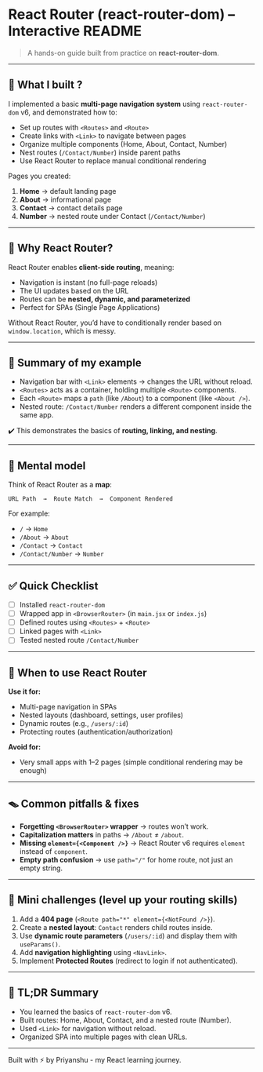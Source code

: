 # React Router (react-router-dom) – Interactive README

> A hands-on guide built from practice on **react-router-dom**.

---

## 🎯 What I built ?

I implemented a basic **multi-page navigation system** using `react-router-dom` v6, and demonstrated how to:

* Set up routes with `<Routes>` and `<Route>`
* Create links with `<Link>` to navigate between pages
* Organize multiple components (Home, About, Contact, Number)
* Nest routes (`/Contact/Number`) inside parent paths
* Use React Router to replace manual conditional rendering

Pages you created:

1. **Home** → default landing page
2. **About** → informational page
3. **Contact** → contact details page
4. **Number** → nested route under Contact (`/Contact/Number`)

---

## 🧠 Why React Router?

React Router enables **client-side routing**, meaning:

* Navigation is instant (no full-page reloads)
* The UI updates based on the URL
* Routes can be **nested, dynamic, and parameterized**
* Perfect for SPAs (Single Page Applications)

Without React Router, you’d have to conditionally render based on `window.location`, which is messy.

---

## 🔩 Summary of my example

* Navigation bar with `<Link>` elements → changes the URL without reload.
* `<Routes>` acts as a container, holding multiple `<Route>` components.
* Each `<Route>` maps a `path` (like `/About`) to a component (like `<About />`).
* Nested route: `/Contact/Number` renders a different component inside the same app.

✔️ This demonstrates the basics of **routing, linking, and nesting**.

---

## 🧩 Mental model

Think of React Router as a **map**:

```
URL Path  →  Route Match  →  Component Rendered
```

For example:

* `/` → `Home`
* `/About` → `About`
* `/Contact` → `Contact`
* `/Contact/Number` → `Number`

---

## ✅ Quick Checklist

* [ ] Installed `react-router-dom`
* [ ] Wrapped app in `<BrowserRouter>` (in `main.jsx` or `index.js`)
* [ ] Defined routes using `<Routes>` + `<Route>`
* [ ] Linked pages with `<Link>`
* [ ] Tested nested route `/Contact/Number`

---

## 🧭 When to use React Router

**Use it for:**

* Multi-page navigation in SPAs
* Nested layouts (dashboard, settings, user profiles)
* Dynamic routes (e.g., `/users/:id`)
* Protecting routes (authentication/authorization)

**Avoid for:**

* Very small apps with 1–2 pages (simple conditional rendering may be enough)

---

## 🪤 Common pitfalls & fixes

* **Forgetting `<BrowserRouter>` wrapper** → routes won’t work.
* **Capitalization matters** in paths → `/About` ≠ `/about`.
* **Missing `element={<Component />}`** → React Router v6 requires `element` instead of `component`.
* **Empty path confusion** → use `path="/"` for home route, not just an empty string.

---

## 🧪 Mini challenges (level up your routing skills)

1. Add a **404 page** (`<Route path="*" element={<NotFound />}`).
2. Create a **nested layout**: `Contact` renders child routes inside.
3. Use **dynamic route parameters** (`/users/:id`) and display them with `useParams()`.
4. Add **navigation highlighting** using `<NavLink>`.
5. Implement **Protected Routes** (redirect to login if not authenticated).

---

## 🧾 TL;DR Summary

* You learned the basics of `react-router-dom` v6.
* Built routes: Home, About, Contact, and a nested route (Number).
* Used `<Link>` for navigation without reload.
* Organized SPA into multiple pages with clean URLs.

---

Built with ⚡ by Priyanshu - my React learning journey.

